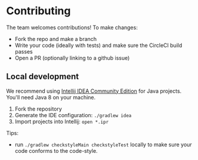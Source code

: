 # Contributing

The team welcomes contributions!  To make changes:

- Fork the repo and make a branch
- Write your code (ideally with tests) and make sure the CircleCI build passes
- Open a PR (optionally linking to a github issue)

## Local development

We recommend using [Intellij IDEA Community Edition](https://www.jetbrains.com/idea/) for Java projects. You'll need Java 8 on your machine.

1. Fork the repository
1. Generate the IDE configuration: `./gradlew idea`
1. Import projects into Intellij: `open *.ipr`

Tips:

- run `./gradlew checkstyleMain checkstyleTest` locally to make sure your code conforms to the code-style.
